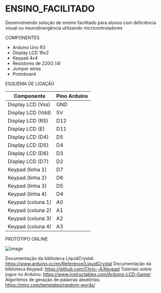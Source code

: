 # ENSINO_FACILITADO

Desenvolvendo solução de ensino facilitado para alunos com deficiência visual ou neurodivergência utilizando micricontroladores

COMPONENTES

- Arduino Uno R3
- Display LCD 16x2
- Keypad 4x4
- Resistores de 220Ω (4)
- Jumper wires
- Protoboard

ESQUEMA DE LIGAÇÃO 

| Componente        | Pino Arduino |
|-------------------|--------------|
| Display LCD (Vss) | GND          |
| Display LCD (Vdd) | 5V           |
| Display LCD (RS)  | D12          |
| Display LCD (E)   | D11          |
| Display LCD (D4)  | D5           |
| Display LCD (D5)  | D4           |
| Display LCD (D6)  | D3           |
| Display LCD (D7)  | D2           |
| Keypad (linha 1)  | D7           |
| Keypad (linha 2)  | D6           |
| Keypad (linha 3)  | D5           |
| Keypad (linha 4)  | D4           |
| Keypad (coluna 1) | A0           |
| Keypad (coluna 2) | A1           |
| Keypad (coluna 3) | A2           |
| Keypad (coluna 4) | A3           |

PROTÓTIPO ONLINE

![image](https://github.com/solanumspp/ensino_facilitado/assets/109805939/4c43f6d8-487a-4fa7-8b67-7c416cc649e8)

Documentação da biblioteca LiquidCrystal: https://www.arduino.cc/en/Reference/LiquidCrystal
Documentação da biblioteca Keypad: https://github.com/Chris--A/Keypad
Tutoriais sobre jogos no Arduino: https://www.instructables.com/Arduino-LCD-Game/
Algoritmos de geração de palavras aleatórias: https://miro.com/templates/random-words/
